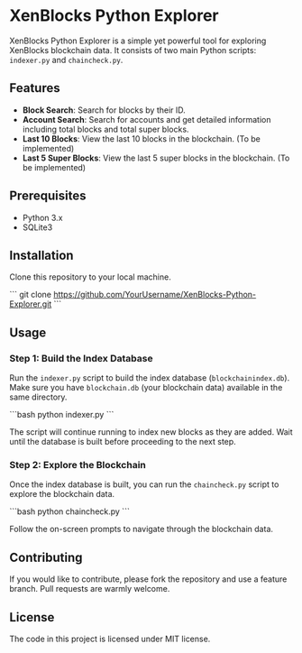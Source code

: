 # XenBlocks Python Explorer

XenBlocks Python Explorer is a simple yet powerful tool for exploring XenBlocks blockchain data. It consists of two main Python scripts: `indexer.py` and `chaincheck.py`.



## Features

- **Block Search**: Search for blocks by their ID.
- **Account Search**: Search for accounts and get detailed information including total blocks and total super blocks.
- **Last 10 Blocks**: View the last 10 blocks in the blockchain. (To be implemented)
- **Last 5 Super Blocks**: View the last 5 super blocks in the blockchain. (To be implemented)

## Prerequisites

- Python 3.x
- SQLite3

## Installation

Clone this repository to your local machine.

\`\`\`
git clone https://github.com/YourUsername/XenBlocks-Python-Explorer.git
\`\`\`

## Usage

### Step 1: Build the Index Database

Run the `indexer.py` script to build the index database (`blockchainindex.db`). Make sure you have `blockchain.db` (your blockchain data) available in the same directory.

\`\`\`bash
python indexer.py
\`\`\`

The script will continue running to index new blocks as they are added. Wait until the database is built before proceeding to the next step.

### Step 2: Explore the Blockchain

Once the index database is built, you can run the `chaincheck.py` script to explore the blockchain data.

\`\`\`bash
python chaincheck.py
\`\`\`

Follow the on-screen prompts to navigate through the blockchain data.

## Contributing

If you would like to contribute, please fork the repository and use a feature branch. Pull requests are warmly welcome.

## License

The code in this project is licensed under MIT license.
